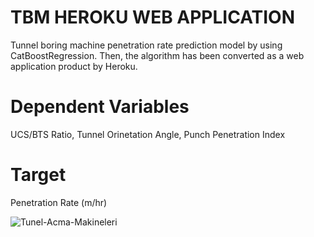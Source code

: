 # TBM HEROKU WEB APPLICATION

Tunnel boring machine penetration rate prediction model by using CatBoostRegression. Then, the algorithm has been converted as a web application product by Heroku.

# Dependent Variables
UCS/BTS Ratio,
Tunnel Orinetation Angle,
Punch Penetration Index

# Target 
Penetration Rate (m/hr)

![Tunel-Acma-Makineleri](https://user-images.githubusercontent.com/25801054/116785999-3de9f280-aaa5-11eb-936f-c988a114cd9b.jpg)
